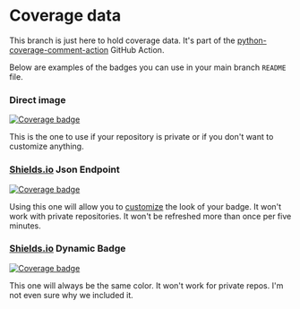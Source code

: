 # Coverage data

This branch is just here to hold coverage data. It's part of the
[python-coverage-comment-action](https://github.com/marketplace/actions/python-coverage-comment)
GitHub Action.

Below are examples of the badges you can use in your main branch `README` file.

### Direct image

[![Coverage badge](https://raw.githubusercontent.com/dmytro-kyrychenko/module_analysis/python-coverage-comment-action-data/badge.svg)](https://github.com/dmytro-kyrychenko/module_analysis/tree/python-coverage-comment-action-data)

This is the one to use if your repository is private or if you don't want to customize anything.

### [Shields.io](https://shields.io) Json Endpoint

[![Coverage badge](https://img.shields.io/endpoint?url=https://raw.githubusercontent.com/dmytro-kyrychenko/module_analysis/python-coverage-comment-action-data/endpoint.json)](https://github.com/dmytro-kyrychenko/module_analysis/tree/python-coverage-comment-action-data)

Using this one will allow you to [customize](https://shields.io/endpoint) the look of your badge.
It won't work with private repositories. It won't be refreshed more than once per five minutes.

### [Shields.io](https://shields.io) Dynamic Badge

[![Coverage badge](https://img.shields.io/badge/dynamic/json?color=brightgreen&label=coverage&query=%24.message&url=https%3A%2F%2Fraw.githubusercontent.com%2Fdmytro-kyrychenko%2Fmodule_analysis%2Fpython-coverage-comment-action-data%2Fendpoint.json)](https://github.com/dmytro-kyrychenko/module_analysis/tree/python-coverage-comment-action-data)

This one will always be the same color. It won't work for private repos. I'm not even sure why we included it.